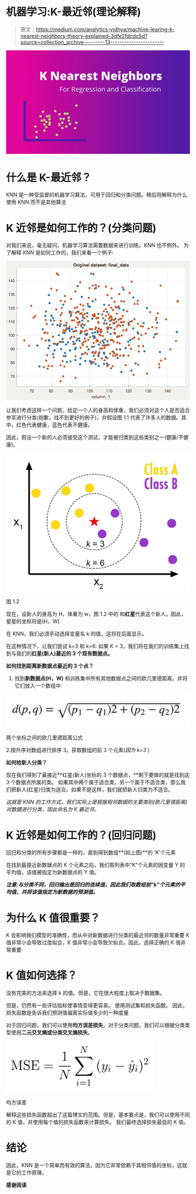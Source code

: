 # 机器学习:K-最近邻(理论解释)

> 原文：<https://medium.com/analytics-vidhya/machine-learing-k-nearest-neighbors-theory-explained-3dfe2fdcdc5d?source=collection_archive---------13----------------------->

![](img/eb8d4e62eae2d56ad0952d67fb2a33cb.png)

# 什么是 K-最近邻？

KNN 是一种受监督的机器学习算法，可用于回归和分类问题。稍后将解释为什么使用 KNN 而不是其他算法

# K 近邻是如何工作的？(分类问题)

对我们来说，毫无疑问，机器学习算法需要数据来进行训练。KNN 也不例外。
为了解释 KNN 是如何工作的，我们来看一个例子:

![](img/b0d9c1796763baad3a09332e238170e5.png)

让我们考虑这样一个问题，给定一个人的身高和体重，我们必须对这个人是否适合参军进行分类(抱歉，找不到更好的例子)，并假设图 1.1 代表了许多人的数据。其中，红色代表健康，蓝色代表不健康。

因此，假设一个新的人必须接受这个测试，才能被归类到这些类别之一(健康/不健康)。

![](img/8810ae76c2e18a3ad40b0b96ee726a89.png)

图 1.2

现在，设新人的身高为 H，体重为 w，图 1.2 中的
和**红星**代表这个新人。因此，星星的坐标将是(H，W)

在 KNN，我们必须手动选择变量名 k 的值，这将在后面显示。

在这种情况下，让我们尝试 k=3 和 k=6:
如果 K = 3，我们将在我们的训练集上找到与我们的**红星(新人)最近的 3 个现有数据点。**

**如何找到距离新数据点最近的 3 个点？**

1.  找到**新数据点(H，W)** 和训练集中所有其他数据点之间的欧几里德距离，并将它们放入一个数组中

![](img/94f7ba84e26c4eb881ed7824e1173710.png)

两个坐标之间的欧几里德距离公式

2.按升序对数组进行排序
3。获取数组的前 3 个元素(*因为 k=3* )

**如何给新人分类？**

现在我们得到了最接近**红星(新人)坐标的 3 个数据点，**剩下要做的就是找到这 3 个数据点所属的类。
如果其中两个属于适合类，另一个属于不适合类，那么我们把新人(红星)归类为适合。如果不是这样，我们就把新人归类为不适合。

*这就是 KNN 的工作方式。我们实际上是根据相邻数据的主要类别(欧几里德距离)对数据进行分类，因此命名为 K 最近邻。*

# K 近邻是如何工作的？(回归问题)

回归和分类的所有步骤都是一样的，直到得到数组**(如上图)**的
‘K’个元素

在找到最接近新数据点的 K 个元素之后。我们取列表中“K”个元素的因变量 Y 的平均值，该值被指定为新数据点的 Y 值。

***注意:与分类不同，回归输出是回归的连续值，因此我们取数组前“k”个元素的平均值，并将该值指定为新数据的预测值。***

# 为什么 K 值很重要？

K 会影响我们模型的准确性，而从中对新数据进行分类的最近邻的数量非常重要
K 值非常小会导致过度拟合，K 值非常小会导致欠拟合。因此，选择正确的 K 值非常重要

# **K 值如何选择？**

没有完美的方法来选择 k 的值。但是，它在很大程度上取决于数据集。

但是，仍然有一些评估指标使事情变得更容易。
使用测试集和损失函数。
因此，损失函数是告诉我们预测值偏离实际值多少的一种度量

对于回归问题，我们可以使用**均方误差损失**，对于分类问题，我们可以根据分类类型使用**二元交叉熵或分类交叉熵损失**。

![](img/0f79e681b8bfb787a2905d3819222388.png)

均方误差

解释这些损失函数超出了这篇博文的范围。但是，基本要点是，我们可以使用不同的 K 值，并使用每个值的损失函数来计算损失。
我们最终选择损失最低的 K 值。

# 结论

因此，KNN 是一个简单而有效的算法，因为它非常依赖于其相邻值的坐标，这就是它的工作原理。

**感谢阅读**